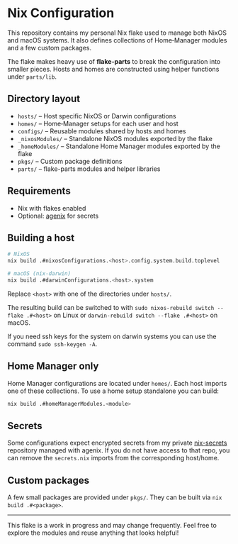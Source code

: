 # Nix Configuration

This repository contains my personal Nix flake used to manage both NixOS and macOS systems. It also defines collections of Home‑Manager modules and a few custom packages.

The flake makes heavy use of **flake-parts** to break the configuration into smaller pieces. Hosts and homes are constructed using helper functions under `parts/lib`.

## Directory layout

- `hosts/` – Host specific NixOS or Darwin configurations
- `homes/` – Home‑Manager setups for each user and host
- `configs/` – Reusable modules shared by hosts and homes
- `_nixosModules/` – Standalone NixOS modules exported by the flake
- `_homeModules/` – Standalone Home Manager modules exported by the flake
- `pkgs/` – Custom package definitions
- `parts/` – flake-parts modules and helper libraries

## Requirements

- Nix with flakes enabled
- Optional: [agenix](https://github.com/ryantm/agenix) for secrets

## Building a host

```bash
# NixOS
nix build .#nixosConfigurations.<host>.config.system.build.toplevel

# macOS (nix-darwin)
nix build .#darwinConfigurations.<host>.system
```

Replace `<host>` with one of the directories under `hosts/`.

The resulting build can be switched to with `sudo nixos-rebuild switch --flake .#<host>` on Linux or `darwin-rebuild switch --flake .#<host>` on macOS.

If you need ssh keys for the system on darwin systems you can use the command `sudo ssh-keygen -A`.

## Home Manager only

Home Manager configurations are located under `homes/`. Each host imports one of these collections. To use a home setup standalone you can build:

```bash
nix build .#homeManagerModules.<module>
```

## Secrets

Some configurations expect encrypted secrets from my private [nix-secrets](https://github.com/IanHollow/nix-secrets) repository managed with agenix. If you do not have access to that repo, you can remove the `secrets.nix` imports from the corresponding host/home.

## Custom packages

A few small packages are provided under `pkgs/`. They can be built via `nix build .#<package>`.

---

This flake is a work in progress and may change frequently. Feel free to explore the modules and reuse anything that looks helpful!
